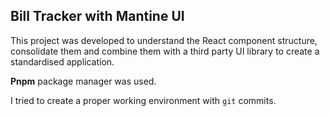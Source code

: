 ## Bill Tracker with Mantine UI

This project was developed to understand the React component structure, consolidate them and combine them with a third party UI library to create a standardised application. 

**Pnpm** package manager was used.

I tried to create a proper working environment with `git` commits.
